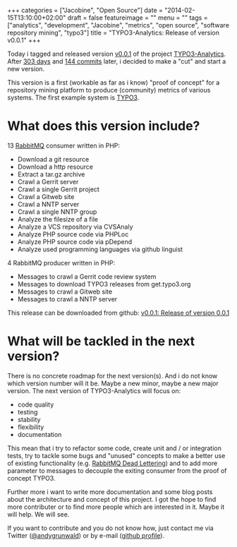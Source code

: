 +++
categories = ["Jacobine", "Open Source"]
date = "2014-02-15T13:10:00+02:00"
draft = false
featureimage = ""
menu = ""
tags = ["analytics", "development", "Jacobine", "metrics", "open source", "software repository mining", "typo3"]
title = "TYPO3-Analytics: Release of version v0.0.1"
+++

Today i tagged and released version [v0.0.1](https://github.com/andygrunwald/TYPO3-Analytics/releases/tag/v0.0.1) of the project [TYPO3-Analytics](https://github.com/andygrunwald/TYPO3-Analytics).
After [303 days](https://www.timeanddate.com/date/durationresult.html?d1=19&m1=4&y1=2013&d2=15&m2=2&y2=2014&ti=on) and [144 commits](https://github.com/andygrunwald/TYPO3-Analytics/commits/v0.0.1) later, i decided to make a "cut" and start a new version.

This version is a first (workable as far as i know) "proof of concept" for a repository mining platform to produce (community) metrics of various systems.
The first example system is [TYPO3](https://typo3.org/).

<!--more-->

# What does this version include?

13 [RabbitMQ](https://www.rabbitmq.com/  ) consumer written in PHP:

* Download a git resource
* Download a http resource
* Extract a tar.gz archive
* Crawl a Gerrit server
* Crawl a single Gerrit project
* Crawl a Gitweb site
* Crawl a NNTP server
* Crawl a single NNTP group
* Analyze the filesize of a file
* Analyze a VCS repository via CVSAnaly
* Analyze PHP source code via PHPLoc
* Analyze PHP source code via pDepend
* Analyze used programming languages via github linguist

4 RabbitMQ producer written in PHP:

* Messages to crawl a Gerrit code review system
* Messages to download TYPO3 releases from get.typo3.org
* Messages to crawl a Gitweb site
* Messages to crawl a NNTP server

This release can be downloaded from github: [v0.0.1: Release of version 0.0.1](https://github.com/andygrunwald/TYPO3-Analytics/releases/tag/v0.0.1)

# What will be tackled in the next version?

There is no concrete roadmap for the next version(s).
And i do not know which version number will it be.
Maybe a new minor, maybe a new major version.
The next version of TYPO3-Analytics will focus on:

* code quality
* testing
* stability
* flexibility
* documentation

This mean that i try to refactor some code, create unit and / or integration tests, try to tackle some bugs and "unused" concepts to make a better use of existing functionality (e.g. [RabbitMQ Dead Lettering](https://www.rabbitmq.com/dlx.html)) and to add more parameter to messages to decouple the exiting consumer from the proof of concept TYPO3.

Further more i want to write more documentation and some blog posts about the architecture and concept of this project. I got the hope to find more contributer or to find more people which are interested in it. Maybe it will help. We will see.

If you want to contribute and you do not know how, just contact me via Twitter ([@andygrunwald](https://twitter.com/andygrunwald)) or by e-mail ([github profile](https://github.com/andygrunwald)).